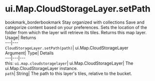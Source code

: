 
#  ui.Map.CloudStorageLayer.setPath 
bookmark_borderbookmark Stay organized with collections  Save and categorize content based on your preferences.
Sets the location of the folder from which the layer will retrieve its tiles. 
Returns this map layer.
Usage| Returns  
---|---  
`CloudStorageLayer.setPath(path)`| ui.Map.CloudStorageLayer  
Argument| Type| Details  
---|---|---  
this: `ui.map.cloudstoragelayer`| ui.Map.CloudStorageLayer| The ui.Map.CloudStorageLayer instance.  
`path`| String| The path to this layer's tiles, relative to the bucket.  
